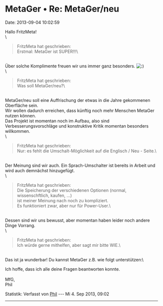 MetaGer • Re: MetaGer/neu
=========================

Date: 2013-09-04 10:02:59

Hallo FritzMeta!\
\

> <div>
>
> FritzMeta hat geschrieben:\
> Erstmal: MetaGer ist SUPER!!!\
>
> </div>

\
Über solche Komplimente freuen wir uns immer ganz besonders.
![:)](http://forum.suma-ev.de/images/smilies/icon_e_smile.gif "Lächeln")\
\

> <div>
>
> FritzMeta hat geschrieben:\
> Was soll MetaGer/neu?\
>
> </div>

\
MetaGer/neu soll eine Auffrischung der etwas in die Jahre gekommenen
Oberfläche sein.\
Wir wollen dadurch erreichen, dass künftig noch mehr Menschen MetaGer
nutzen können.\
Das Projekt ist momentan noch im Aufbau, also sind
Verbesserungsvorschläge und konstruktive Kritik momentan besonders
willkommen.\
\

> <div>
>
> FritzMeta hat geschrieben:\
> Nur: es fehlt die Umschalt-Möglichkeit auf die Englisch / Neu -
> Seite.\
>
> </div>

\
Der Meinung sind wir auch. Ein Sprach-Umschalter ist bereits in Arbeit
und wird auch demnächst hinzugefügt.\
\

> <div>
>
> FritzMeta hat geschrieben:\
> Die Speicherung der verschiedenen Optionen (normal, wissenschftlich,
> kaufen, \...)\
> ist meiner Meinung nach noch zu kompliziert.\
> Es funktioniert zwar, aber nur für Power-User.\
>
> </div>

\
Dessen sind wir uns bewusst, aber momentan haben leider noch andere
Dinge Vorrang.\
\

> <div>
>
> FritzMeta hat geschrieben:\
> Ich würde gerne mithelfen, aber sagt mir bitte WIE.\
>
> </div>

\
Das ist ja wunderbar! Du kannst MetaGer z.B. wie folgt unterstützen:\

Ich hoffe, dass ich alle deine Fragen beantworten konnte.\
\
MfG,\
Phil

Statistik: Verfasst von
[Phil](http://forum.suma-ev.de/memberlist.php?mode=viewprofile&u=98) ---
Mi 4. Sep 2013, 09:02

------------------------------------------------------------------------
